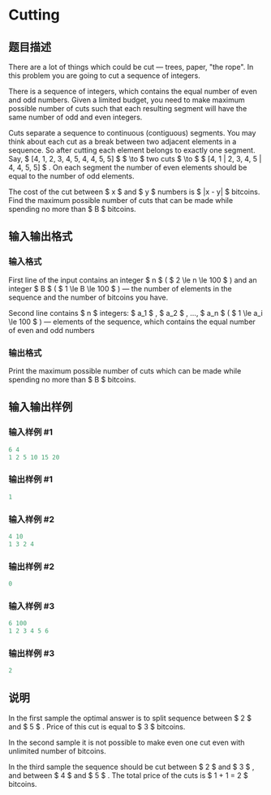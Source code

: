 # Cutting

## 题目描述

There are a lot of things which could be cut — trees, paper, "the rope". In this problem you are going to cut a sequence of integers.

There is a sequence of integers, which contains the equal number of even and odd numbers. Given a limited budget, you need to make maximum possible number of cuts such that each resulting segment will have the same number of odd and even integers.

Cuts separate a sequence to continuous (contiguous) segments. You may think about each cut as a break between two adjacent elements in a sequence. So after cutting each element belongs to exactly one segment. Say, $ [4, 1, 2, 3, 4, 5, 4, 4, 5, 5] $ $ \to $ two cuts $ \to $ $ [4, 1 | 2, 3, 4, 5 | 4, 4, 5, 5] $ . On each segment the number of even elements should be equal to the number of odd elements.

The cost of the cut between $ x $ and $ y $ numbers is $ |x - y| $ bitcoins. Find the maximum possible number of cuts that can be made while spending no more than $ B $ bitcoins.

## 输入输出格式

### 输入格式

First line of the input contains an integer $ n $ ( $ 2 \le n \le 100 $ ) and an integer $ B $ ( $ 1 \le B \le 100 $ ) — the number of elements in the sequence and the number of bitcoins you have.

Second line contains $ n $ integers: $ a_1 $ , $ a_2 $ , ..., $ a_n $ ( $ 1 \le a_i \le 100 $ ) — elements of the sequence, which contains the equal number of even and odd numbers

### 输出格式

Print the maximum possible number of cuts which can be made while spending no more than $ B $ bitcoins.

## 输入输出样例

### 输入样例 #1

```cpp
6 4
1 2 5 10 15 20

```
### 输出样例 #1

```cpp
1

```
### 输入样例 #2

```cpp
4 10
1 3 2 4

```
### 输出样例 #2

```cpp
0

```
### 输入样例 #3

```cpp
6 100
1 2 3 4 5 6

```
### 输出样例 #3

```cpp
2

```
## 说明

In the first sample the optimal answer is to split sequence between $ 2 $ and $ 5 $ . Price of this cut is equal to $ 3 $ bitcoins.

In the second sample it is not possible to make even one cut even with unlimited number of bitcoins.

In the third sample the sequence should be cut between $ 2 $ and $ 3 $ , and between $ 4 $ and $ 5 $ . The total price of the cuts is $ 1 + 1 = 2 $ bitcoins.

